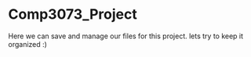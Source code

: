 Comp3073_Project
================

Here we can save and manage our files for this project. lets try to keep it organized :)
